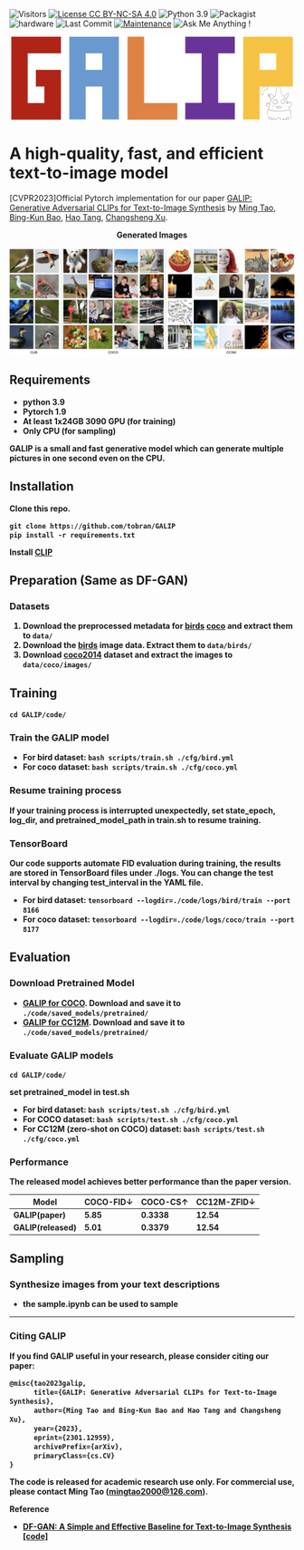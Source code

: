 ![Visitors](https://visitor-badge.glitch.me/badge?page_id=tobran/GALIP) 
[![License CC BY-NC-SA 4.0](https://img.shields.io/badge/license-CC4.0-blue.svg)](https://github.com/tobran/GALIP/blob/master/LICENSE.md)
![Python 3.9](https://img.shields.io/badge/python-3.9-green.svg)
![Packagist](https://img.shields.io/badge/Pytorch-1.9.0-red.svg)
![hardware](https://img.shields.io/badge/GPU-CPU-1abc9c.svg)
![Last Commit](https://img.shields.io/github/last-commit/tobran/GALIP)
[![Maintenance](https://img.shields.io/badge/Maintained%3F-yes-blue.svg)]((https://github.com/tobran/GALIP/graphs/commit-activity))
![Ask Me Anything !](https://img.shields.io/badge/Ask%20me-anything-1a009c.svg)


<p align="center">
    <img src="logo.jpeg" width="500px"/>
</p>

# A high-quality, fast, and efficient text-to-image model

[CVPR2023]Official Pytorch implementation for our paper [GALIP: Generative Adversarial CLIPs for Text-to-Image Synthesis](https://arxiv.org/abs/2301.12959) by [Ming Tao](https://scholar.google.com/citations?user=5GlOlNUAAAAJ), [Bing-Kun Bao](https://scholar.google.com/citations?user=lDppvmoAAAAJ&hl=en), [Hao Tang](https://scholar.google.com/citations?user=9zJkeEMAAAAJ&hl=en), [Changsheng Xu](https://scholar.google.com/citations?user=hI9NRDkAAAAJ). 

<p align="center">
<b>Generated Images
</p>
<p align="center">
    <img src="results.jpg"/>
</p>


## Requirements
- python 3.9
- Pytorch 1.9
- At least 1x24GB 3090 GPU (for training)
- Only CPU (for sampling) 

GALIP is a small and fast generative model which can generate multiple pictures in one second even on the CPU.
## Installation

Clone this repo.
```
git clone https://github.com/tobran/GALIP
pip install -r requirements.txt
```
Install [CLIP](https://github.com/openai/CLIP)

## Preparation (Same as DF-GAN)
### Datasets
1. Download the preprocessed metadata for [birds](https://drive.google.com/file/d/1I6ybkR7L64K8hZOraEZDuHh0cCJw5OUj/view?usp=sharing) [coco](https://drive.google.com/file/d/15Fw-gErCEArOFykW3YTnLKpRcPgI_3AB/view?usp=sharing) and extract them to `data/`
2. Download the [birds](http://www.vision.caltech.edu/visipedia/CUB-200-2011.html) image data. Extract them to `data/birds/`
3. Download [coco2014](http://cocodataset.org/#download) dataset and extract the images to `data/coco/images/`

## Training
  ```
  cd GALIP/code/
  ```
### Train the GALIP model
  - For bird dataset: `bash scripts/train.sh ./cfg/bird.yml`
  - For coco dataset: `bash scripts/train.sh ./cfg/coco.yml`
### Resume training process
If your training process is interrupted unexpectedly, set **state_epoch**, **log_dir**, and **pretrained_model_path** in train.sh to resume training.

### TensorBoard
Our code supports automate FID evaluation during training, the results are stored in TensorBoard files under ./logs. You can change the test interval by changing **test_interval** in the YAML file.

  - For bird dataset: `tensorboard --logdir=./code/logs/bird/train --port 8166`
  - For coco dataset: `tensorboard --logdir=./code/logs/coco/train --port 8177`


## Evaluation

### Download Pretrained Model
- [GALIP for COCO](https://drive.google.com/file/d/1gbfwDeD7ftZmdOFxfffCjKCyYfF4ptdl/view?usp=sharing). Download and save it to `./code/saved_models/pretrained/`
- [GALIP for CC12M](https://drive.google.com/file/d/1VnONvNRjuyHTzuLKBbozZ38-WIt7XZMC/view?usp=sharing). Download and save it to `./code/saved_models/pretrained/`

### Evaluate GALIP models

  ```
  cd GALIP/code/
  ```
set **pretrained_model** in test.sh
- For bird dataset: `bash scripts/test.sh ./cfg/bird.yml`
- For COCO dataset: `bash scripts/test.sh ./cfg/coco.yml`
- For CC12M (zero-shot on COCO) dataset: `bash scripts/test.sh ./cfg/coco.yml`

### Performance
The released model achieves better performance than the paper version.


| Model            | COCO-FID↓ | COCO-CS↑   | CC12M-ZFID↓ |
| ---              | ---       | ---        | ---       |
| GALIP(paper)     | 5.85      | 0.3338     | 12.54      |
| GALIP(released)  | **5.01**  | **0.3379** | **12.54**  |


## Sampling
  
### Synthesize images from your text descriptions
  - the sample.ipynb can be used to sample

---
### Citing GALIP

If you find GALIP useful in your research, please consider citing our paper:
```
@misc{tao2023galip,
      title={GALIP: Generative Adversarial CLIPs for Text-to-Image Synthesis}, 
      author={Ming Tao and Bing-Kun Bao and Hao Tang and Changsheng Xu},
      year={2023},
      eprint={2301.12959},
      archivePrefix={arXiv},
      primaryClass={cs.CV}
}
```
The code is released for academic research use only. For commercial use, please contact Ming Tao (mingtao2000@126.com).


**Reference**
- [DF-GAN: A Simple and Effective Baseline for Text-to-Image Synthesis](https://arxiv.org/abs/2008.05865) [[code]](https://github.com/tobran/DF-GAN)
